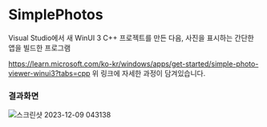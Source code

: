 # SimplePhotos
Visual Studio에서 새 WinUI 3 C++ 프로젝트를 만든 다음, 사진을 표시하는 간단한 앱을 빌드한 프로그램

https://learn.microsoft.com/ko-kr/windows/apps/get-started/simple-photo-viewer-winui3?tabs=cpp
위 링크에 자세한 과정이 담겨있습니다.

### 결과화면
![스크린샷 2023-12-09 043138](https://github.com/wintermoca/SimplePhotos/assets/102385398/a97271d7-1b81-408b-b169-5e6cb98be979)






